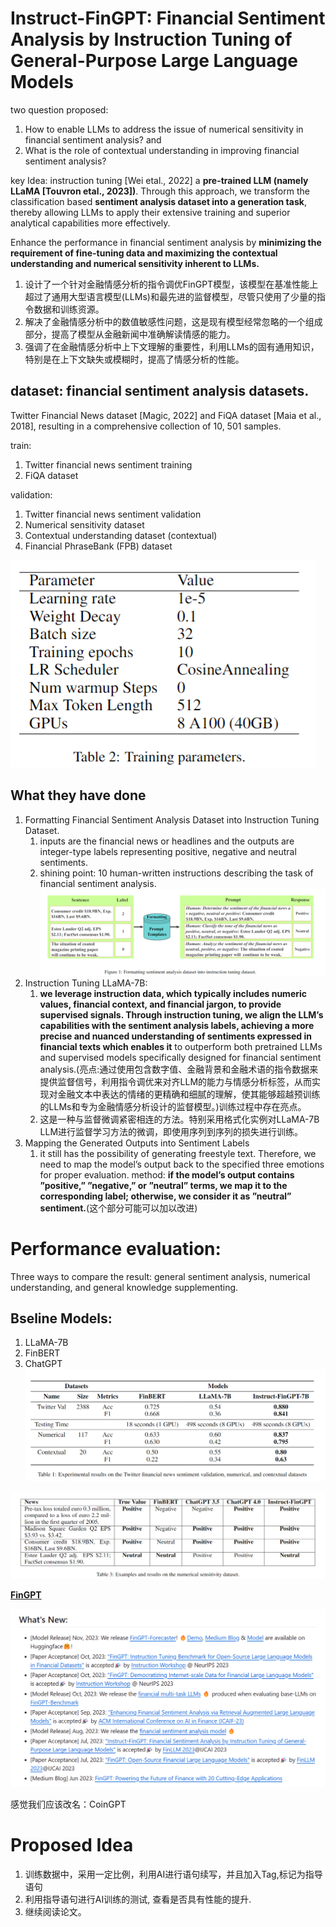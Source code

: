 # Instruct-FinGPT: Financial Sentiment Analysis by Instruction Tuning of General-Purpose Large Language Models

two question proposed:
1) How to enable LLMs to address the issue of numerical sensitivity in financial sentiment analysis? and 
2) What is the role of contextual understanding in improving financial sentiment analysis?

key Idea: instruction tuning [Wei etal., 2022] a **pre-trained LLM (namely LLaMA [Touvron etal., 2023])**. Through this approach, we transform the classification based **sentiment analysis dataset into a generation task**, thereby allowing LLMs to apply their extensive training and superior analytical capabilities more effectively.

Enhance the performance in financial sentiment analysis by **minimizing the requirement of fine-tuning data and maximizing the contextual understanding and numerical sensitivity inherent to LLMs.**

1. 设计了一个针对金融情感分析的指令调优FinGPT模型，该模型在基准性能上超过了通用大型语言模型(LLMs)和最先进的监督模型，尽管只使用了少量的指令数据和训练资源。
2. 解决了金融情感分析中的数值敏感性问题，这是现有模型经常忽略的一个组成部分，提高了模型从金融新闻中准确解读情感的能力。
3. 强调了在金融情感分析中上下文理解的重要性，利用LLMs的固有通用知识，特别是在上下文缺失或模糊时，提高了情感分析的性能。

## dataset: financial sentiment analysis datasets.

Twitter Financial News dataset [Magic, 2022] and FiQA dataset [Maia et al., 2018], resulting in a comprehensive collection of 10, 501 samples.



train:
1. Twitter financial news sentiment training
2. FiQA dataset

validation:
1. Twitter financial news sentiment validation
2. Numerical sensitivity dataset
3. Contextual understanding dataset (contextual)
4. Financial PhraseBank (FPB) dataset

![parameters](./pic/parameters.png)


## What they have done

1. Formatting Financial Sentiment Analysis Dataset into Instruction Tuning Dataset.
   1. inputs are the financial news or headlines and the outputs are integer-type labels representing positive, negative and neutral sentiments.
   2. shining point: 10 human-written instructions describing the task of financial sentiment analysis.
   ![formattting](./pic/instruct.png)
2. Instruction Tuning LLaMA-7B:
   1.  **we leverage instruction data, which typically includes numeric values, financial context, and financial jargon, to provide supervised signals. Through instruction tuning, we align the LLM’s capabilities with the sentiment analysis labels, achieving a more precise and nuanced understanding of sentiments expressed in financial texts which enables it** to outperform both pretrained LLMs and supervised models specifically designed for financial sentiment analysis.(亮点:通过使用包含数字值、金融背景和金融术语的指令数据来提供监督信号，利用指令调优来对齐LLM的能力与情感分析标签，从而实现对金融文本中表达的情绪的更精确和细腻的理解，使其能够超越预训练的LLMs和专为金融情感分析设计的监督模型。)训练过程中存在亮点。
   2. 这是一种与监督微调紧密相连的方法。特别采用格式化实例对LLaMA-7B LLM进行监督学习方法的微调，即使用序列到序列的损失进行训练。
3. Mapping the Generated Outputs into Sentiment Labels
   1.  it still has the possibility of generating freestyle text. Therefore, we need to map the model’s output back to the specified three emotions for proper evaluation. method: **if the model’s output contains ”positive,” ”negative,” or ”neutral” terms, we map it to the corresponding label; otherwise, we consider it as ”neutral” sentiment.**(这个部分可能可以加以改进)

# Performance evaluation:

Three ways to compare the result:
general sentiment analysis, numerical understanding, and general knowledge supplementing.

## Bseline Models:
1. LLaMA-7B
2. FinBERT
3. ChatGPT
![result](./pic/result.png)

![example](./pic/example.png)



**[FinGPT](https://github.com/AI4Finance-Foundation/FinGPT)**

![alt text](./pic/FinGPT.png)

感觉我们应该改名：CoinGPT


# Proposed Idea

1. 训练数据中，采用一定比例，利用AI进行语句续写，并且加入Tag,标记为指导语句
2. 利用指导语句进行AI训练的测试, 查看是否具有性能的提升. 
3. 继续阅读论文。

